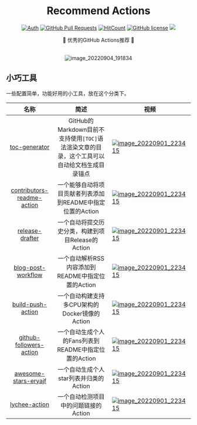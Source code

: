 <div align="center">
<h1>Recommend Actions</h1>

[![Auth](https://img.shields.io/badge/Auth-eryajf-ff69b4)](https://github.com/eryajf)
[![GitHub Pull Requests](https://img.shields.io/github/stars/eryajf/recommend-actions)](https://github.com/eryajf/recommend-actions/stargazers)
[![HitCount](https://views.whatilearened.today/views/github/eryajf/recommend-actions.svg)](https://github.com/eryajf/recommend-actions)
[![GitHub license](https://img.shields.io/github/license/eryajf/recommend-actions)](https://github.com/eryajf/recommend-actions/blob/main/LICENSE)
[![](https://img.shields.io/badge/Awesome-MyStarList-c780fa?logo=Awesome-Lists)](https://github.com/eryajf/awesome-stars-eryajf#readme)

<p> 🌉 优秀的GitHub Actions推荐 🌉</p>

<img src="https://camo.githubusercontent.com/82291b0fe831bfc6781e07fc5090cbd0a8b912bb8b8d4fec0696c881834f81ac/68747470733a2f2f70726f626f742e6d656469612f394575424971676170492e676966" width="800"  height="3">

![image_20220904_191834](https://cdn.staticaly.com/gh/eryajf/tu/main/img/image_20220904_191834.png)
</div>


## 小巧工具

一些配置简单，功能好用的小工具，放在这个分类下。

|                             名称                             |                             简述                             | 视频                                                         |
| :----------------------------------------------------------: | :----------------------------------------------------------: | ------------------------------------------------------------ |
| [toc-generator](https://github.com/technote-space/toc-generator) | GitHub的Markdown目前不支持使用`[TOC]`语法渲染文章的目录，这个工具可以自动给文档生成目录锚点 | [![image_20220901_223415](https://cdn.staticaly.com/gh/eryajf/tu/main/img/image_20220901_223415.svg)](https://www.bilibili.com/video/BV1SP4y1o7uW) |
| [contributors-readme-action](https://github.com/akhilmhdh/contributors-readme-action) |  一个能够自动将项目贡献者列表添加到README中指定位置的Action  | [![image_20220901_223415](https://cdn.staticaly.com/gh/eryajf/tu/main/img/image_20220901_223415.svg)](https://www.bilibili.com/video/BV1SP4y1o7uW) |
| [release-drafter](https://github.com/release-drafter/release-drafter) |      一个自动将提交历史分类，构建到项目Release的Action       | [![image_20220901_223415](https://cdn.staticaly.com/gh/eryajf/tu/main/img/image_20220901_223415.svg)](https://www.bilibili.com/video/BV1SP4y1o7uW) |
| [blog-post-workflow](https://github.com/gautamkrishnar/blog-post-workflow) |      一个自动解析RSS内容添加到README中指定位置的Action       | [![image_20220901_223415](https://cdn.staticaly.com/gh/eryajf/tu/main/img/image_20220901_223415.svg)](https://www.bilibili.com/video/BV1SP4y1o7uW) |
| [build-push-action](https://github.com/docker/build-push-action) |        一个自动构建支持多CPU架构的Docker镜像的Action         | [![image_20220901_223415](https://cdn.staticaly.com/gh/eryajf/tu/main/img/image_20220901_223415.svg)](https://www.bilibili.com/video/BV1SP4y1o7uW) |
| [github-followers-action](https://github.com/JieDing/github-followers-action) |     一个自动生成个人的Fans列表到README中指定位置的Action     | [![image_20220901_223415](https://cdn.staticaly.com/gh/eryajf/tu/main/img/image_20220901_223415.svg)](https://www.bilibili.com/video/BV1SP4y1o7uW) |
| [awesome-stars-eryajf](https://github.com/eryajf/awesome-stars-eryajf) |            一个自动生成个人star列表并归类的Action            | [![image_20220901_223415](https://cdn.staticaly.com/gh/eryajf/tu/main/img/image_20220901_223415.svg)](https://www.bilibili.com/video/BV1SP4y1o7uW) |
| [lychee-action](https://github.com/lycheeverse/lychee-action) |             一个自动检测项目中的问题链接的Action             | [![image_20220901_223415](https://cdn.staticaly.com/gh/eryajf/tu/main/img/image_20220901_223415.svg)](https://www.bilibili.com/video/BV1SP4y1o7uW) |

